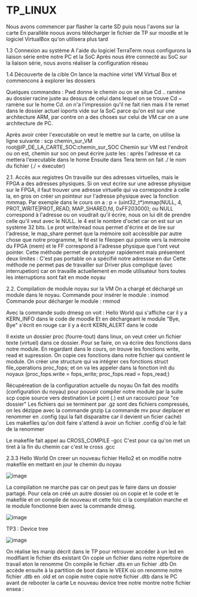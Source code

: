 # TP_LINUX

Nous avons commencer par flasher la carte SD puis nous l'avons sur la carte
En parallèle noous avons télécharger le fichier de TP sur moodle et le logiciel VirtualBox qu'on utilisera plus tard

1.3 Connexion au système
A l'aide du logiciel TerraTerm nous configurons la liaison série entre notre PC et la SoC
Après nous être connecté au SoC sur la liaison série, nous avons réaliser la configuration réseau

1.4 Découverte de la cible
On lance la machine virtel VM Virtual Box et commencons à explorer les dossiers

Quelques commandes :
Pwd donne le chemin ou on se situe 
Cd .. ramène au dossier racine juste au dessus de celui dans lequel on se trouve 
Cd ~ ramène sur le home 
Cd. on n'a l'impression qu'il ne fait rien mais il te remet dans le dossier actuel
ioports vide sur la SoC parce qu'on est sur une architecture ARM, par contre on a des choses sur celui de VM car on a une architecture de PC.

Après avoir créer l'executable on veut le mettre sur la carte, on utilise la ligne suivante : scp chemin_sur_VM root@IP_DE_LA_CARTE_SOC:chemin_sur_SOC
Chemin sur VM est l'endroit ou on est, chemin sur soc on peut écrire juste les : après l'adresse et ca mettera l'executable dans le home
Ensuite dans Tera term on fait ./ le nom du fichier (./ = éxecuter)

2.1. Accès aux registres
On travaille sur des adresses virtuelles, mais le FPGA a des adresses physiques. Si on veut écrire sur une adresse physique sur le FPGA, il faut trouver une adresse virtuelle qui va correspondre à celle la, en gros on créer un pointeur sur l'adresse physique avec la fonction mmmap. Par exemple dans le cours on a : 
p = (uint32_t*)mmap(NULL, 4, PROT_WRITE|PROT_READ, MAP_SHARED,fd, 0xFF203000);      ou NULL correspond à l'adresse ou on voudrait qu'il écrire, nous on lui dit de prendre celle qu'il veut avec le NULL. le 4 est le nombre d'octet car on est sur un système 32 bits. Le prot write/read nous permet d'écrire et de lire sur l'adresse, le map_share permet que la mémoire soit accèssible par autre chose que notre programme, le fd est le fileopen qui pointe vers la mémoire du FPGA (mem) et le FF correspond à l'adresse physique que l'ont veut pointer. 
Cette méthode permet de prototyper rapidement mais présentent deux limites :
C'est pas portable on a spécifié notre adressse en dur
Cette méthode ne permet pas de travailler sur Driver plus compliqué (avec interrupetion) car on travaille actuellement en mode utilisateur hors toutes les interruptions sont fait en mode noyau

2.2. Compilation de module noyau sur la VM
On a chargé et déchargé un module dans le noyau. 
Commande pour insérer le module : insmod
Commande pour décharger le module : rmmod

Avec la commande sudo dmesg on voit : Hello World qui s'affiche car il y a KERN_INFO dans le code de moodle
Et en déchargeant le module "Bye, Bye" s'écrit en rouge car il y a écrit KERN_ALERT dans le code


Il existe un dossier proc (fourre-tout) dans linux, on veut créer un fichier texte (virtuel) dans ce dossier. Pour se faire, on va écrire des fonctions dans notre module. En regardant dans le cours, on trouve les fonctions write, read et supression. On copie ces fonctions dans notre fichier qui contient le module. On créer une structure qui va intégrer ces fonctions struct file_operations proc_fops; et on va les appeler dans la fonction init du noyaux (proc_fops.write = fops_write; proc_fops.read = fops_read;) 

Récupéreation de la configuration actuelle du noyau
On fait des modifs (configuration du noyau) pour pouvoir compiler notre module par la suite
scp copie source vers destination
Le point (.) est un raccourci pour "ce dossier"
Les fichiers qui se terminent par .gz sont des fichiers compressés, on les dézippe avec la commande gnzip
La commande mv pour deplacer et renommer en .config (qui la fait disparaitre car il devient un ficier caché)
Les makefiles qu'on doit faire s'attend à avoir un fichier .config d'où le fait de la renommer

Le makefile fait appel au CROSS_COMPILE -gcc
C'est pour ca qu'on met un tiret à la fin du chemin car c'est le cross .gcc

2.3.3 Hello World
On creer un nouveau fichier Hello2 et on modifie notre makefile en mettant en jour le chemin du noyau

![image](https://github.com/Kiitiih/TP_LINUX/assets/144770585/8c508a15-7136-4680-bc95-59329f370a3b)

La compilation ne marche pas car on peut pas le faire dans un dossier partagé. Pour cela on créé un autre dossier où on copie et le code et le makefile et on compile de nouveau et cette foic ci la compilation marche et le module fonctionne bien avec la commande dmesg.


![image](https://github.com/Kiitiih/TP_LINUX/assets/144770585/b063b229-38dd-4464-9e74-6f2cc2c44629)

TP3 : Device tree 

 ![image](https://github.com/Kiitiih/TP_LINUX/assets/144770585/7e8857c3-55d3-4ba9-ba43-5c7a37d0b927)

On réalise les manip décrit dans le TP pour retrouver accéder à un led en modifiant le fichier dts existant
On copie un fichier dans notre répertoire de travail eton le renomme
On compile le fichier .dts en un fichier .dtb
On accède ensuite à la partition de boot dans le VEEK où on renomme notre fichier .dtb en .old et on copie notre copie notre fichier .dtb dans le PC avant de rebooter la carte
Le nouveau device tree notre montre notre fichier ensea :
